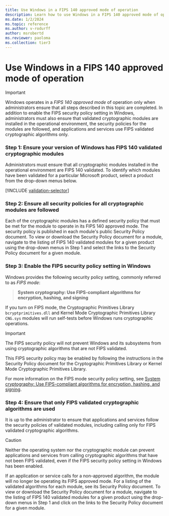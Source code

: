 ```yaml
---
title: Use Windows in a FIPS 140 approved mode of operation
description: Learn how to use Windows in a FIPS 140 approved mode of operation.
ms.date: 1/2/2024
ms.topic: reference
ms.author: v-rodurff
author: msrobertd
ms.reviewer: paoloma
ms.collection: tier3
---
```


# Use Windows in a FIPS 140 approved mode of operation

>[!IMPORTANT]
>Windows operates in a *FIPS 140 approved mode* of operation only when administrators ensure that all steps described in this topic are completed. In addition to enable the FIPS security policy setting in Windows, administrators must also ensure that validated cryptographic modules are installed in the operational environment, the security policies for the modules are followed, and applications and services use FIPS validated cryptographic algorithms only.

### Step 1: Ensure your version of Windows has FIPS 140 validated cryptographic modules

Administrators must ensure that all cryptographic modules installed in the operational environment are FIPS 140 validated. To identify which modules have been validated for a particular Microsoft product, select a product from the drop-down menus below.

[!INCLUDE [validation-selector](../includes/validation-selector.md)]

### Step 2: Ensure all security policies for all cryptographic modules are followed

Each of the cryptographic modules has a defined security policy that must be met for the module to operate in its FIPS 140 approved mode. The security policy is published in each module's public Security Policy document. To view or download the Security Policy document for a module, navigate to the listing of FIPS 140 validated modules for a given product using the drop-down menus in Step 1 and select the links to the Security Policy document for a given module.

### Step 3: Enable the FIPS security policy setting in Windows

Windows provides the following security policy setting, commonly referred to as *FIPS mode*:

> **System cryptography: Use FIPS-compliant algorithms for encryption, hashing, and signing**

If you turn on FIPS mode, the Cryptographic Primitives Library `bcryptprimitives.dll` and Kernel Mode Cryptographic Primitives Library `CNG.sys` modules will run self-tests before Windows runs cryptographic operations.

>[!IMPORTANT]
>The FIPS security policy will not prevent Windows and its subsystems from using cryptographic algorithms that are not FIPS validated.

This FIPS security policy may be enabled by following the instructions in the Security Policy document for the Cryptographic Primitives Library or Kernel Mode Cryptographic Primitives Library.

For more information on the FIPS mode security policy setting, see [System cryptography: Use FIPS-compliant algorithms for encryption, hashing, and signing](security-policy-settings/system-cryptography-use-fips-compliant-algorithms-for-encryption-hashing-and-signing.md).

### Step 4: Ensure that only FIPS validated cryptographic algorithms are used

It is up to the administrator to ensure that applications and services follow the security policies of validated modules, including calling only for FIPS validated cryptographic algorithms.

>[!CAUTION]
>Neither the operating system nor the cryptographic module can prevent applications and services from calling cryptographic algorithms that have not been FIPS validated, even if the FIPS security policy setting in Windows has been enabled.

If an application or service calls for a non-approved algorithm, the module will no longer be operating its FIPS approved mode. For a listing of the validated algorithms for each module, see its Security Policy document. To view or download the Security Policy document for a module, navigate to the listing of FIPS 140 validated modules for a given product using the drop-down menus in Step 1 and click on the links to the Security Policy document for a given module.
